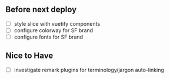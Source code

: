 ## Before next deploy

- [ ] style slice with vuetify components
- [ ] configure colorway for SF brand
- [ ] configure fonts for SF brand

## Nice to Have

- [ ] investigate remark plugins for terminology/jargon auto-linking

